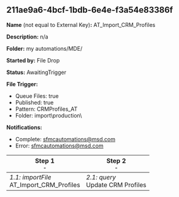 ## 211ae9a6-4bcf-1bdb-6e4e-f3a54e83386f

**Name** (not equal to External Key)**:** AT_Import_CRM_Profiles

**Description:** n/a

**Folder:** my automations/MDE/

**Started by:** File Drop

**Status:** AwaitingTrigger

**File Trigger:**

* Queue Files: true
* Published: true
* Pattern: CRMProfiles_AT
* Folder:  import\production\

**Notifications:**

* Complete: sfmcautomations@msd.com
* Error: sfmcautomations@msd.com

| Step 1<br>_<small>-</small>_ | Step 2<br>_<small>-</small>_ |
| --- | --- |
| _1.1: importFile_<br>AT_Import_CRM_Profiles | _2.1: query_<br>Update CRM Profiles |
